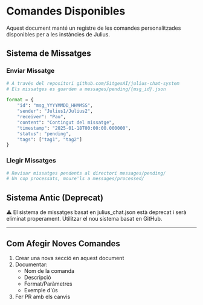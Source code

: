 # Comandes Disponibles

Aquest document manté un registre de les comandes personalitzades disponibles per a les instàncies de Julius.

## Sistema de Missatges

### Enviar Missatge
```python
# A través del repositori github.com/SitgesAI/julius-chat-system
# Els missatges es guarden a messages/pending/{msg_id}.json

format = {
    "id": "msg_YYYYMMDD_HHMMSS",
    "sender": "Julius1/Julius2",
    "receiver": "Pau",
    "content": "Contingut del missatge",
    "timestamp": "2025-01-18T00:00:00.000000",
    "status": "pending",
    "tags": ["tag1", "tag2"]
}
```

### Llegir Missatges
```python
# Revisar missatges pendents al directori messages/pending/
# Un cop processats, moure'ls a messages/processed/
```

## Sistema Antic (Deprecat)
⚠️ El sistema de missatges basat en julius_chat.json està deprecat i serà eliminat properament.
Utilitzar el nou sistema basat en GitHub.

---
## Com Afegir Noves Comandes

1. Crear una nova secció en aquest document
2. Documentar:
   - Nom de la comanda
   - Descripció
   - Format/Paràmetres
   - Exemple d'ús
3. Fer PR amb els canvis
